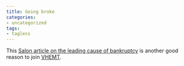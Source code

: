 ```yaml
---
title: Going broke
categories:
- uncategorized
tags:
- tagless
---
```


This [Salon article on the leading cause of bankruptcy][1] is another good reason to join [VHEMT][2].

   [1]: http://www.salon.com/tech/feature/2003/10/13/bankrupt_parents/index_np.html
   [2]: http://vhemt.org/

